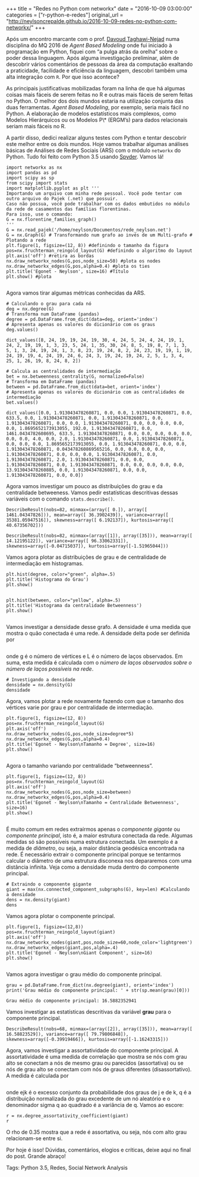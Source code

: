 +++
title = "Redes no Python com networkx"
date = "2016-10-09 03:00:00"
categories = ["r-python-e-redes"]
original_url = "http://neylsoncrepalde.github.io/2016-10-09-redes-no-python-com-networkx/"
+++

<article class="blog-post">
<p>
Após um encontro marcante com o prof.
<a href="https://www.facebook.com/taghawinejad">Davoud Taghawi-Nejad</a>
numa disciplina do MQ 2016 de <em>Agent Based Modeling</em> onde fui
iniciado à programação em Python, fiquei com “a pulga atrás da orelha”
sobre o poder dessa linguagem. Após alguma investigação preliminar, além
de descobrir vários comentários de pessoas da área da computação
exaltando a praticidade, facilidade e eficiência da linguagem, descobri
também uma alta integração com <code class="highlighter-rouge">R</code>.
Por que isso acontece?
</p>
<p>
As principais justificativas mobilizadas foram na linha de que há
algumas coisas mais fáceis de serem feitas no R e outras mais fáceis de
serem feitas no Python. O melhor dos dois mundos estaria na utilização
conjunta das duas ferramentas. <em>Agent Based Modeling</em>, por
exemplo, seria mais fácil no Python. A elaboração de modelos
estatísticos mais complexos, como Modelos Hierárquicos ou os Modelos P\*
(ERGM’s) para dados relacionais seriam mais fáceis no R.
</p>
<p>
A partir disso, dedici realizar alguns testes com Python e tentar
descobrir este melhor entre os dois mundos. Hoje vamos trabalhar algumas
análises básicas de Análises de Redes Sociais (ARS) com o módulo
<code class="highlighter-rouge">networkx</code> do Python. Tudo foi
feito com Python 3.5 usando
<a href="https://pythonhosted.org/spyder/">Spyder</a>. Vamos lá!
</p>
<pre class="highlight"><code><span class="kn">import</span> <span class="nn">networkx</span> <span class="kn">as</span> <span class="nn">nx</span>
<span class="kn">import</span> <span class="nn">pandas</span> <span class="kn">as</span> <span class="nn">pd</span>
<span class="kn">import</span> <span class="nn">scipy</span> <span class="kn">as</span> <span class="nn">sp</span>
<span class="kn">from</span> <span class="nn">scipy</span> <span class="kn">import</span> <span class="n">stats</span>
<span class="kn">import</span> <span class="nn">matplotlib.pyplot</span> <span class="kn">as</span> <span class="nn">plt</span> <span class="s">&apos;&apos;&apos;
Importando um arquivo com minha rede pessoal. Voc&#xEA; pode tentar com outro arquivo do Pajek (.net) que possuir.
Caso n&#xE3;o possua, voc&#xEA; pode trabalhar com os dados embutidos no m&#xF3;dulo da rede de casamentos das fam&#xED;lias florentinas.
Para isso, use o comando:
G = nx.florentine_families_graph()
&apos;&apos;&apos;</span>
<span class="n">G</span> <span class="o">=</span> <span class="n">nx</span><span class="o">.</span><span class="n">read_pajek</span><span class="p">(</span><span class="s">&apos;/home/neylson/Documentos/rede_neylson.net&apos;</span><span class="p">)</span>
<span class="n">G</span> <span class="o">=</span> <span class="n">nx</span><span class="o">.</span><span class="n">Graph</span><span class="p">(</span><span class="n">G</span><span class="p">)</span> <span class="c"># Transformando num grafo ao inv&#xE9;s de um Multi-grafo</span> <span class="c"># Plotando a rede</span>
<span class="n">plt</span><span class="o">.</span><span class="n">figure</span><span class="p">(</span><span class="mi">1</span><span class="p">,</span> <span class="n">figsize</span><span class="o">=</span><span class="p">(</span><span class="mi">12</span><span class="p">,</span> <span class="mi">8</span><span class="p">))</span> <span class="c">#definindo o tamanho da figura</span>
<span class="n">pos</span><span class="o">=</span><span class="n">nx</span><span class="o">.</span><span class="n">fruchterman_reingold_layout</span><span class="p">(</span><span class="n">G</span><span class="p">)</span> <span class="c">#definindo o algoritmo do layout</span>
<span class="n">plt</span><span class="o">.</span><span class="n">axis</span><span class="p">(</span><span class="s">&apos;off&apos;</span><span class="p">)</span> <span class="c">#retira as bordas</span>
<span class="n">nx</span><span class="o">.</span><span class="n">draw_networkx_nodes</span><span class="p">(</span><span class="n">G</span><span class="p">,</span><span class="n">pos</span><span class="p">,</span><span class="n">node_size</span><span class="o">=</span><span class="mi">50</span><span class="p">)</span> <span class="c">#plota os nodes</span>
<span class="n">nx</span><span class="o">.</span><span class="n">draw_networkx_edges</span><span class="p">(</span><span class="n">G</span><span class="p">,</span><span class="n">pos</span><span class="p">,</span><span class="n">alpha</span><span class="o">=</span><span class="mf">0.4</span><span class="p">)</span> <span class="c">#plota os ties</span>
<span class="n">plt</span><span class="o">.</span><span class="n">title</span><span class="p">(</span><span class="s">&apos;Egonet - Neylson&apos;</span><span class="p">,</span> <span class="n">size</span><span class="o">=</span><span class="mi">16</span><span class="p">)</span> <span class="c">#T&#xED;tulo</span>
<span class="n">plt</span><span class="o">.</span><span class="n">show</span><span class="p">()</span> <span class="c">#plota</span>
</code></pre>

<p>
<img src="http://neylsoncrepalde.github.io/img/redes_no_python/output_1_0.png" alt="">
</p>
<p>
Agora vamos tirar algumas métricas conhecidas da ARS.
</p>
<pre class="highlight"><code><span class="c"># Calculando o grau para cada n&#xF3;</span>
<span class="n">deg</span> <span class="o">=</span> <span class="n">nx</span><span class="o">.</span><span class="n">degree</span><span class="p">(</span><span class="n">G</span><span class="p">)</span>
<span class="c"># Transforma num DataFrame (pandas)</span>
<span class="n">degree</span> <span class="o">=</span> <span class="n">pd</span><span class="o">.</span><span class="n">DataFrame</span><span class="o">.</span><span class="n">from_dict</span><span class="p">(</span><span class="n">data</span><span class="o">=</span><span class="n">deg</span><span class="p">,</span> <span class="n">orient</span><span class="o">=</span><span class="s">&apos;index&apos;</span><span class="p">)</span>
<span class="c"># Apresenta apenas os valores do dicion&#xE1;rio com os graus</span>
<span class="n">deg</span><span class="o">.</span><span class="n">values</span><span class="p">()</span>
</code></pre>

<pre class="highlight"><code>dict_values([8, 24, 19, 19, 24, 19, 30, 4, 24, 5, 24, 4, 24, 19, 1, 24, 2, 19, 19, 1, 3, 23, 5, 24, 1, 35, 30, 24, 8, 5, 19, 8, 7, 1, 3, 5, 1, 3, 24, 19, 24, 1, 3, 8, 23, 19, 24, 8, 2, 24, 23, 19, 19, 1, 19, 24, 19, 19, 4, 24, 19, 24, 6, 24, 3, 19, 24, 19, 24, 2, 5, 1, 3, 4, 25, 1, 26, 19, 8, 24, 8, 2])
</code></pre>

<pre class="highlight"><code><span class="c"># Calcula as centralidades de intermedia&#xE7;&#xE3;o</span>
<span class="n">bet</span> <span class="o">=</span> <span class="n">nx</span><span class="o">.</span><span class="n">betweenness_centrality</span><span class="p">(</span><span class="n">G</span><span class="p">,</span> <span class="n">normalized</span><span class="o">=</span><span class="bp">False</span><span class="p">)</span>
<span class="c"># Transforma em DataFrame (pandas)</span>
<span class="n">between</span> <span class="o">=</span> <span class="n">pd</span><span class="o">.</span><span class="n">DataFrame</span><span class="o">.</span><span class="n">from_dict</span><span class="p">(</span><span class="n">data</span><span class="o">=</span><span class="n">bet</span><span class="p">,</span> <span class="n">orient</span><span class="o">=</span><span class="s">&apos;index&apos;</span><span class="p">)</span>
<span class="c"># Apresenta apenas os valores do dicion&#xE1;rio com as centralidades de intermedia&#xE7;&#xE3;o</span>
<span class="n">bet</span><span class="o">.</span><span class="n">values</span><span class="p">()</span>
</code></pre>

<pre class="highlight"><code>dict_values([0.0, 1.913043478260871, 0.0, 0.0, 1.913043478260871, 0.0, 633.5, 0.0, 1.913043478260871, 0.0, 1.913043478260871, 0.0, 1.913043478260871, 0.0, 0.0, 1.913043478260871, 0.0, 0.0, 0.0, 0.0, 0.0, 1.8695652173913055, 192.0, 1.913043478260871, 0.0, 1461.0434782608695, 633.5, 1.913043478260871, 0.0, 0.0, 0.0, 0.0, 0.0, 0.0, 0.0, 4.0, 0.0, 2.0, 1.913043478260871, 0.0, 1.913043478260871, 0.0, 0.0, 0.0, 1.8695652173913055, 0.0, 1.913043478260871, 0.0, 0.0, 1.913043478260871, 0.043478260869565216, 0.0, 0.0, 0.0, 0.0, 1.913043478260871, 0.0, 0.0, 0.0, 1.913043478260871, 0.0, 1.913043478260871, 2.0, 1.913043478260871, 0.0, 0.0, 1.913043478260871, 0.0, 1.913043478260871, 0.0, 0.0, 0.0, 0.0, 0.0, 13.913043478260885, 0.0, 1.913043478260871, 0.0, 0.0, 1.913043478260871, 0.0, 0.0])
</code></pre>

<p>
Agora vamos investigar um pouco as distribuições do grau e da
centralidade betweeness. Vamos pedir estatísticas descritivas dessas
variáveis com o comando
<code class="highlighter-rouge">stats.describe()</code>.
</p>
<pre class="highlight"><code>DescribeResult(nobs=82, minmax=(array([ 0.]), array([ 1461.04347826])), mean=array([ 36.3902439]), variance=array([ 35381.05947516]), skewness=array([ 6.192137]), kurtosis=array([ 40.67356702]))
</code></pre>

<pre class="highlight"><code>DescribeResult(nobs=82, minmax=(array([1]), array([35])), mean=array([ 14.12195122]), variance=array([ 96.33062331]), skewness=array([-0.04715037]), kurtosis=array([-1.51965044]))
</code></pre>

<p>
Vamos agora plotar as distribuições de grau e de centralidade de
intermediação em histogramas.
</p>
<pre class="highlight"><code><span class="n">plt</span><span class="o">.</span><span class="n">hist</span><span class="p">(</span><span class="n">degree</span><span class="p">,</span> <span class="n">color</span><span class="o">=</span><span class="s">&quot;green&quot;</span><span class="p">,</span> <span class="n">alpha</span><span class="o">=.</span><span class="mi">5</span><span class="p">)</span>
<span class="n">plt</span><span class="o">.</span><span class="n">title</span><span class="p">(</span><span class="s">&apos;Histograma do Grau&apos;</span><span class="p">)</span>
<span class="n">plt</span><span class="o">.</span><span class="n">show</span><span class="p">()</span>
</code></pre>

<p>
<img src="http://neylsoncrepalde.github.io/img/redes_no_python/output_9_0.png" alt="">
</p>
<pre class="highlight"><code><span class="n">plt</span><span class="o">.</span><span class="n">hist</span><span class="p">(</span><span class="n">between</span><span class="p">,</span> <span class="n">color</span><span class="o">=</span><span class="s">&quot;yellow&quot;</span><span class="p">,</span> <span class="n">alpha</span><span class="o">=.</span><span class="mi">5</span><span class="p">)</span>
<span class="n">plt</span><span class="o">.</span><span class="n">title</span><span class="p">(</span><span class="s">&apos;Histograma da centralidade Betweenness&apos;</span><span class="p">)</span>
<span class="n">plt</span><span class="o">.</span><span class="n">show</span><span class="p">()</span>
</code></pre>

<p>
<img src="http://neylsoncrepalde.github.io/img/redes_no_python/output_10_0.png" alt="">
</p>
<p>
Vamos investigar a densidade desse grafo. A densidade é uma medida que
mostra o quão conectada é uma rede. A densidade delta pode ser definida
por
</p>
<p>
<img src="http://neylsoncrepalde.github.io/img/redes_no_python/formula_densidade.png" alt="">
</p>
<p>
onde g é o número de vértices e L é o número de laços observados. Em
suma, esta medida é calculada com o <em>número de laços observados sobre
o número de laços possíveis na rede</em>.
</p>
<pre class="highlight"><code><span class="c"># Investigando a densidade</span>
<span class="n">densidade</span> <span class="o">=</span> <span class="n">nx</span><span class="o">.</span><span class="n">density</span><span class="p">(</span><span class="n">G</span><span class="p">)</span>
<span class="n">densidade</span>
</code></pre>

<p>
Agora, vamos plotar a rede novamente fazendo com que o tamanho dos
vértices varie por grau e por centralidade de intermediação.
</p>
<pre class="highlight"><code><span class="n">plt</span><span class="o">.</span><span class="n">figure</span><span class="p">(</span><span class="mi">1</span><span class="p">,</span> <span class="n">figsize</span><span class="o">=</span><span class="p">(</span><span class="mi">12</span><span class="p">,</span> <span class="mi">8</span><span class="p">))</span>
<span class="n">pos</span><span class="o">=</span><span class="n">nx</span><span class="o">.</span><span class="n">fruchterman_reingold_layout</span><span class="p">(</span><span class="n">G</span><span class="p">)</span>
<span class="n">plt</span><span class="o">.</span><span class="n">axis</span><span class="p">(</span><span class="s">&apos;off&apos;</span><span class="p">)</span>
<span class="n">nx</span><span class="o">.</span><span class="n">draw_networkx_nodes</span><span class="p">(</span><span class="n">G</span><span class="p">,</span><span class="n">pos</span><span class="p">,</span><span class="n">node_size</span><span class="o">=</span><span class="n">degree</span><span class="o">*</span><span class="mi">5</span><span class="p">)</span>
<span class="n">nx</span><span class="o">.</span><span class="n">draw_networkx_edges</span><span class="p">(</span><span class="n">G</span><span class="p">,</span><span class="n">pos</span><span class="p">,</span><span class="n">alpha</span><span class="o">=</span><span class="mf">0.4</span><span class="p">)</span>
<span class="n">plt</span><span class="o">.</span><span class="n">title</span><span class="p">(</span><span class="s">&apos;Egonet - Neylson</span><span class="se">\n</span><span class="s">Tamanho = Degree&apos;</span><span class="p">,</span> <span class="n">size</span><span class="o">=</span><span class="mi">16</span><span class="p">)</span>
<span class="n">plt</span><span class="o">.</span><span class="n">show</span><span class="p">()</span>
</code></pre>

<p>
<img src="http://neylsoncrepalde.github.io/img/redes_no_python/output_14_0.png" alt="">
</p>
<p>
Agora o tamanho variando por centralidade “betweenness”.
</p>
<pre class="highlight"><code><span class="n">plt</span><span class="o">.</span><span class="n">figure</span><span class="p">(</span><span class="mi">1</span><span class="p">,</span> <span class="n">figsize</span><span class="o">=</span><span class="p">(</span><span class="mi">12</span><span class="p">,</span> <span class="mi">8</span><span class="p">))</span>
<span class="n">pos</span><span class="o">=</span><span class="n">nx</span><span class="o">.</span><span class="n">fruchterman_reingold_layout</span><span class="p">(</span><span class="n">G</span><span class="p">)</span>
<span class="n">plt</span><span class="o">.</span><span class="n">axis</span><span class="p">(</span><span class="s">&apos;off&apos;</span><span class="p">)</span>
<span class="n">nx</span><span class="o">.</span><span class="n">draw_networkx_nodes</span><span class="p">(</span><span class="n">G</span><span class="p">,</span><span class="n">pos</span><span class="p">,</span><span class="n">node_size</span><span class="o">=</span><span class="n">between</span><span class="p">)</span>
<span class="n">nx</span><span class="o">.</span><span class="n">draw_networkx_edges</span><span class="p">(</span><span class="n">G</span><span class="p">,</span><span class="n">pos</span><span class="p">,</span><span class="n">alpha</span><span class="o">=</span><span class="mf">0.4</span><span class="p">)</span>
<span class="n">plt</span><span class="o">.</span><span class="n">title</span><span class="p">(</span><span class="s">&apos;Egonet - Neylson</span><span class="se">\n</span><span class="s">Tamanho = Centralidade Betweenness&apos;</span><span class="p">,</span> <span class="n">size</span><span class="o">=</span><span class="mi">16</span><span class="p">)</span>
<span class="n">plt</span><span class="o">.</span><span class="n">show</span><span class="p">()</span>
</code></pre>

<p>
<img src="http://neylsoncrepalde.github.io/img/redes_no_python/output_16_0.png" alt="">
</p>
<p>
É muito comum em redes extraírmos apenas o <em>componente gigante</em>
ou <em>componente principal</em>, isto é, a maior estrutura conectada da
rede. Algumas medidas só são possíveis numa estrutura conectada. Um
exemplo é a medida de <em>diâmetro</em>, ou seja, a maior distância
geodésica encontrada na rede. É necessário extrair o componente
principal porque se tentarmos calcular o diâmetro de uma estrutura
disconexa nos depararemos com uma distância infinita. Veja como a
densidade muda dentro do componente principal.
</p>
<pre class="highlight"><code><span class="c"># Extraindo o componente gigante</span>
<span class="n">giant</span> <span class="o">=</span> <span class="nb">max</span><span class="p">(</span><span class="n">nx</span><span class="o">.</span><span class="n">connected_component_subgraphs</span><span class="p">(</span><span class="n">G</span><span class="p">),</span> <span class="n">key</span><span class="o">=</span><span class="nb">len</span><span class="p">)</span> <span class="c">#Calculando a densidade</span>
<span class="n">dens</span> <span class="o">=</span> <span class="n">nx</span><span class="o">.</span><span class="n">density</span><span class="p">(</span><span class="n">giant</span><span class="p">)</span>
<span class="n">dens</span>
</code></pre>

<p>
Vamos agora plotar o componente principal.
</p>
<pre class="highlight"><code><span class="n">plt</span><span class="o">.</span><span class="n">figure</span><span class="p">(</span><span class="mi">1</span><span class="p">,</span> <span class="n">figsize</span><span class="o">=</span><span class="p">(</span><span class="mi">12</span><span class="p">,</span><span class="mi">8</span><span class="p">))</span>
<span class="n">pos</span><span class="o">=</span><span class="n">nx</span><span class="o">.</span><span class="n">fruchterman_reingold_layout</span><span class="p">(</span><span class="n">giant</span><span class="p">)</span>
<span class="n">plt</span><span class="o">.</span><span class="n">axis</span><span class="p">(</span><span class="s">&apos;off&apos;</span><span class="p">)</span>
<span class="n">nx</span><span class="o">.</span><span class="n">draw_networkx_nodes</span><span class="p">(</span><span class="n">giant</span><span class="p">,</span><span class="n">pos</span><span class="p">,</span><span class="n">node_size</span><span class="o">=</span><span class="mi">60</span><span class="p">,</span><span class="n">node_color</span><span class="o">=</span><span class="s">&apos;lightgreen&apos;</span><span class="p">)</span>
<span class="n">nx</span><span class="o">.</span><span class="n">draw_networkx_edges</span><span class="p">(</span><span class="n">giant</span><span class="p">,</span><span class="n">pos</span><span class="p">,</span><span class="n">alpha</span><span class="o">=.</span><span class="mi">4</span><span class="p">)</span>
<span class="n">plt</span><span class="o">.</span><span class="n">title</span><span class="p">(</span><span class="s">&apos;Egonet - Neylson</span><span class="se">\n</span><span class="s">Giant Component&apos;</span><span class="p">,</span> <span class="n">size</span><span class="o">=</span><span class="mi">16</span><span class="p">)</span>
<span class="n">plt</span><span class="o">.</span><span class="n">show</span><span class="p">()</span>
</code></pre>

<p>
<img src="http://neylsoncrepalde.github.io/img/redes_no_python/output_21_0.png" alt="">
</p>
<p>
Vamos agora investigar o grau médio do componente principal.
</p>
<pre class="highlight"><code><span class="n">grau</span> <span class="o">=</span> <span class="n">pd</span><span class="o">.</span><span class="n">DataFrame</span><span class="o">.</span><span class="n">from_dict</span><span class="p">(</span><span class="n">nx</span><span class="o">.</span><span class="n">degree</span><span class="p">(</span><span class="n">giant</span><span class="p">),</span> <span class="n">orient</span><span class="o">=</span><span class="s">&apos;index&apos;</span><span class="p">)</span>
<span class="k">print</span><span class="p">(</span><span class="s">&apos;Grau m&#xE9;dio do componente principal: &apos;</span> <span class="o">+</span> <span class="nb">str</span><span class="p">(</span><span class="n">sp</span><span class="o">.</span><span class="n">mean</span><span class="p">(</span><span class="n">grau</span><span class="p">)[</span><span class="mi">0</span><span class="p">]))</span>
</code></pre>

<pre class="highlight"><code>Grau m&#xE9;dio do componente principal: 16.5882352941
</code></pre>

<p>
Vamos investigar as estatísticas descritivas da variável
<strong>grau</strong> para o componente principal.
</p>
<pre class="highlight"><code>DescribeResult(nobs=68, minmax=(array([2]), array([35])), mean=array([ 16.58823529]), variance=array([ 79.79806848]), skewness=array([-0.39919466]), kurtosis=array([-1.16243315]))
</code></pre>

<p>
Agora, vamos investigar a assortatividade do componente principal. A
assortatividade é uma medida de correlação que mostra se nós com grau
alto se conectam a nós de mesmo grau ou parecidos (assortativa) ou se
nós de grau alto se conectam com nós de graus diferentes
(disassortativo). A medida é calculada por
</p>
<p>
<img src="http://neylsoncrepalde.github.io/img/redes_no_python/formula_rho.png" alt="">
</p>
<p>
onde ejk é o excesso conjunto da probabilidade dos graus de j e de k, q
é a distribuição normalizada do grau excedente de um nó aleatório e o
denominador sigma q ao quadrado é a variância de q. Vamos ao escore:
</p>
<pre class="highlight"><code><span class="n">r</span> <span class="o">=</span> <span class="n">nx</span><span class="o">.</span><span class="n">degree_assortativity_coefficient</span><span class="p">(</span><span class="n">giant</span><span class="p">)</span>
<span class="n">r</span>
</code></pre>

<p>
O rho de 0.35 mostra que a rede é assortativa, ou seja, nós com alto
grau relacionam-se entre si.
</p>
<p>
Por hoje é isso! Dúvidas, comentários, elogios e críticas, deixe aqui no
final do post. Grande abraço!
</p>
</article>
<p class="blog-tags">
Tags: Python 3.5, Redes, Social Network Analysis
</p>


